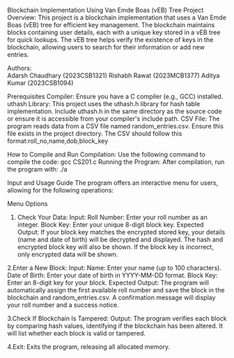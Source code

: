 Blockchain Implementation Using Van Emde Boas (vEB) Tree
Project Overview: 
This project is a blockchain implementation that uses a Van Emde Boas (vEB) tree for efficient key management. 
The blockchain maintains blocks containing user details, each with a unique key stored in a vEB tree for quick lookups. 
The vEB tree helps verify the existence of keys in the blockchain, allowing users to search for their information or add new entries.

Authors:
<br>
Adarsh Chaudhary (2023CSB1321)
Rishabh Rawat (2023MCB1377)
Aditya Kumar (2023CSB1094)

Prerequisites
Compiler: Ensure you have a C compiler (e.g., GCC) installed.
uthash Library: This project uses the uthash.h library for hash table implementation. Include uthash.h in the same directory as the source code or ensure it is accessible from your compiler's include path.
CSV File: The program reads data from a CSV file named random_entries.csv. Ensure this file exists in the project directory. The CSV should follow this format:roll_no,name,dob,block_key

How to Compile and Run
Compilation: Use the following command to compile the code:
gcc CS201.c
Running the Program: After compilation, run the program with:
./a

Input and Usage Guide
The program offers an interactive menu for users, allowing for the following operations:

Menu Options
1. Check Your Data:
Input:
Roll Number: Enter your roll number as an integer.
Block Key: Enter your unique 8-digit block key.
Expected Output:
If your block key matches the encrypted stored key, your details (name and date of birth) will be decrypted and displayed. The hash and encrypted block key will also be shown.
If the block key is incorrect, only encrypted data will be shown.

2.Enter a New Block:
Input:
Name: Enter your name (up to 100 characters).
Date of Birth: Enter your date of birth in YYYY-MM-DD format.
Block Key: Enter an 8-digit key for your block.
Expected Output:
The program will automatically assign the first available roll number and save the block in the blockchain and random_entries.csv.
A confirmation message will display your roll number and a success notice.

3.Check If Blockchain Is Tampered:
Output:
The program verifies each block by comparing hash values, identifying if the blockchain has been altered. It will list whether each block is valid or tampered.

4.Exit:
Exits the program, releasing all allocated memory.
